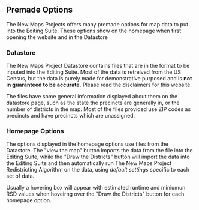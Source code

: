 ## Premade Options

The New Maps Projects offers many premade options for map data to put into the Editing Suite. These options show on the homepage when first opening the website and in the Datastore

### Datastore

The New Maps Project Datastore contains files that are in the format to be inputed into the Editing Suite. Most of the data is retreived from the US Census, but the data is purely made for demonstrative purposed and is **not in guaranteed to be accurate.** Please read the disclaimers for this website.

The files have some general information displayed about them on the datastore page, such as the state the precincts are generally in, or the number of districts in the map. Most of the files provided use ZIP codes as precincts and have precincts which are unassigned. 

### Homepage Options

The options displayed in the homepage options use files from the Datastore. The "view the map" button imports the data from the file into the Editing Suite, while the "Draw the Districts" button will import the data into the Editing Suite and then automatically run The New Maps Project Redistricting Algorithm on the data, using *default settings* specific to each set of data. 

Usually a hovering box will appear with estimated runtime and miniumun RSD values when hoveirng over the "Draw the Districts" button for each homepage option.